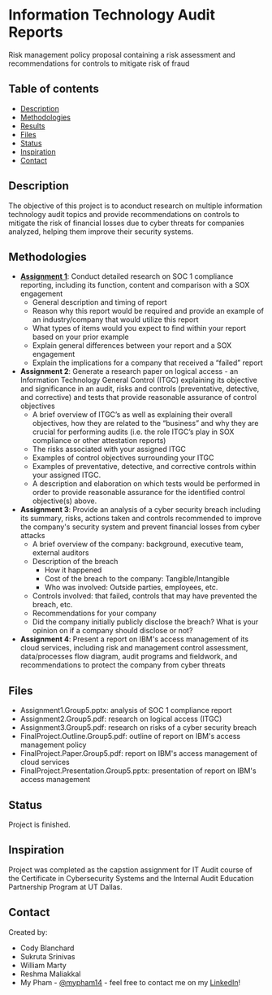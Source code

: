 # Information Technology Audit Reports
Risk management policy proposal containing a risk assessment and recommendations for controls to mitigate risk of fraud

## Table of contents
* [Description](#description)
* [Methodologies](#methodologies)
* [Results](#results)
* [Files](#files)
* [Status](#status)
* [Inspiration](#inspiration)
* [Contact](#contact)

## Description

The objective of this project is to aconduct research on multiple information technology audit topics and provide recommendations on controls to mitigate the risk of financial losses due to cyber threats for companies analyzed, helping them improve their security systems.

## Methodologies
* [**Assignment 1**](https://github.com/mypham14/it-audit-reports/blob/master/Assignment1.Group5.pptx): Conduct detailed research on SOC 1 compliance reporting, including its function, content and comparison with a SOX engagement
  - General description and timing of report
  - Reason why this report would be required and provide an example of an industry/company that would utilize this report
  - What types of items would you expect to find within your report based on your prior example
  - Explain general differences between your report and a SOX engagement
  - Explain the implications for a company that received a “failed” report
* **Assignment 2**: Generate a research paper on logical access - an Information Technology General Control (ITGC) explaining its objective and significance in an audit, risks and controls (preventative, detective, and corrective) and tests that provide reasonable assurance of control objectives
  - A brief overview of ITGC’s as well as explaining their overall objectives, how they are related to the “business” and why they are crucial for performing audits (i.e. the role ITGC’s play in SOX compliance or other attestation reports)
  - The risks associated with your assigned ITGC
  - Examples of control objectives surrounding your ITGC
  - Examples of preventative, detective, and corrective controls within your assigned ITGC.
  - A description and elaboration on which tests would be performed in order to provide
reasonable assurance for the identified control objective(s) above.
* **Assignment 3**: Provide an analysis of a cyber security breach including its summary, risks, actions taken and controls recommended to improve the company's security system and prevent financial losses from cyber attacks
  - A brief overview of the company: background, executive team, external auditors
  - Description of the breach
    - How it happened
    - Cost of the breach to the company: Tangible/Intangible
    - Who was involved: Outside parties, employees, etc.
  - Controls involved: that failed, controls that may have prevented the breach, etc.
  - Recommendations for your company
  - Did the company initially publicly disclose the breach? What is your opinion on if a company should disclose or not?
* **Assignment 4**: Present a report on IBM's access management of its cloud services, including risk and management control assessment, data/processes flow diagram, audit programs and fieldwork, and recommendations to protect the company from cyber threats

## Files
* Assignment1.Group5.pptx: analysis of SOC 1 compliance report
* Assignment2.Group5.pdf: research on logical access (ITGC)
* Assignment3.Group5.pdf: research on risks of a cyber security breach
* FinalProject.Outline.Group5.pdf: outline of report on IBM's access management policy
* FinalProject.Paper.Group5.pdf: report on IBM's access management of cloud services
* FinalProject.Presentation.Group5.pptx: presentation of report on IBM's access management

## Status
Project is finished.

## Inspiration
Project was completed as the capstion assignment for IT Audit course of the Certificate in Cybersecurity Systems and the Internal Audit Education Partnership Program at UT Dallas.

## Contact
Created by:
* Cody Blanchard
* Sukruta Srinivas
* William Marty
* Reshma Maliakkal
* My Pham - [@mypham14](https://github.com/mypham14/) - feel free to contact me on my [LinkedIn](https://www.linkedin.com/in/mytrapham)!
